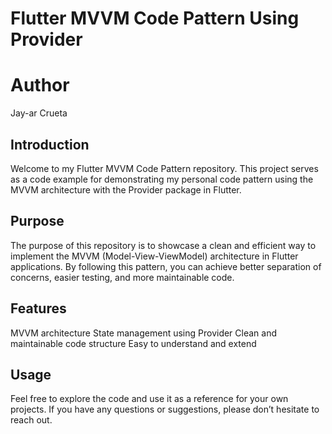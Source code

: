 # Flutter MVVM Code Pattern Using Provider

# Author
Jay-ar Crueta

## Introduction
Welcome to my Flutter MVVM Code Pattern repository. This project serves as a code example for demonstrating my personal code pattern using the MVVM architecture with the Provider package in Flutter.

## Purpose
The purpose of this repository is to showcase a clean and efficient way to implement the MVVM (Model-View-ViewModel) architecture in Flutter applications. By following this pattern, you can achieve better separation of concerns, easier testing, and more maintainable code.

## Features
MVVM architecture
State management using Provider
Clean and maintainable code structure
Easy to understand and extend

## Usage
Feel free to explore the code and use it as a reference for your own projects. If you have any questions or suggestions, please don’t hesitate to reach out.
